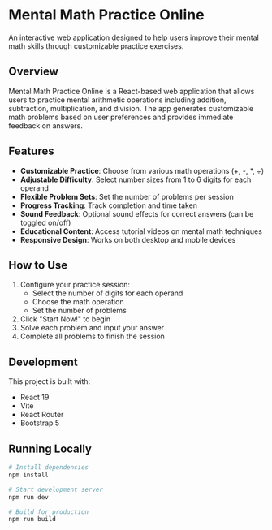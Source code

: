 # Mental Math Practice Online

An interactive web application designed to help users improve their mental math skills through customizable practice exercises.

## Overview

Mental Math Practice Online is a React-based web application that allows users to practice mental arithmetic operations including addition, subtraction, multiplication, and division. The app generates customizable math problems based on user preferences and provides immediate feedback on answers.

## Features

- **Customizable Practice**: Choose from various math operations (+, -, *, ÷)
- **Adjustable Difficulty**: Select number sizes from 1 to 6 digits for each operand
- **Flexible Problem Sets**: Set the number of problems per session
- **Progress Tracking**: Track completion and time taken
- **Sound Feedback**: Optional sound effects for correct answers (can be toggled on/off)
- **Educational Content**: Access tutorial videos on mental math techniques
- **Responsive Design**: Works on both desktop and mobile devices

## How to Use

1. Configure your practice session:
   - Select the number of digits for each operand
   - Choose the math operation
   - Set the number of problems
2. Click "Start Now!" to begin
3. Solve each problem and input your answer
4. Complete all problems to finish the session

## Development

This project is built with:
- React 19
- Vite
- React Router
- Bootstrap 5

## Running Locally

```bash
# Install dependencies
npm install

# Start development server
npm run dev

# Build for production
npm run build